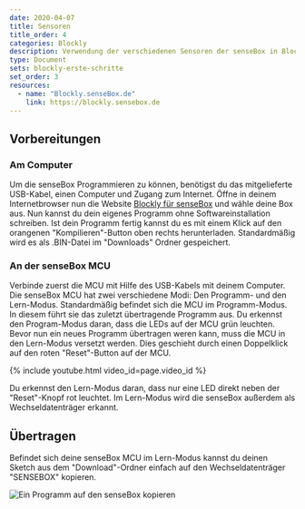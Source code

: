 ```yaml
---
date: 2020-04-07
title: Sensoren
title_order: 4
categories: Blockly
description: Verwendung der verschiedenen Sensoren der senseBox in Blockly
type: Document
sets: blockly-erste-schritte
set_order: 3
resources:
  - name: "Blockly.senseBox.de"
    link: https://blockly.sensebox.de
---
```



## Vorbereitungen
### Am Computer
Um die senseBox Programmieren zu können, benötigst du das mitgelieferte USB-Kabel, einen Computer und Zugang zum Internet. 
Öffne in deinem Internetbrowser nun die Website [Blockly für senseBox](https://blockly.sensebox.de/) und wähle deine Box aus. Nun kannst du dein eigenes Programm ohne Softwareinstallation schreiben. Ist dein Programm fertig kannst du es mit einem Klick auf den orangenen "Kompilieren"-Button oben rechts herunterladen. Standardmäßig wird es als .BIN-Datei im "Downloads" Ordner gespeichert.

### An der senseBox MCU
Verbinde zuerst die MCU mit Hilfe des USB-Kabels mit deinem Computer.
Die senseBox MCU hat zwei verschiedene Modi: Den Programm- und den Lern-Modus. Standardmäßig befindet sich die MCU im Programm-Modus. In diesem führt sie das zuletzt übertragende Programm aus. Du erkennst den Program-Modus daran, dass die LEDs auf der MCU grün leuchten.
Bevor nun ein neues Programm übertragen weren kann, muss die MCU in den Lern-Modus versetzt werden. Dies geschieht durch einen Doppelklick auf den roten "Reset"-Button auf der MCU. 

{% include youtube.html video_id=page.video_id %}

Du erkennst den Lern-Modus daran, dass nur eine LED direkt neben der "Reset"-Knopf rot leuchtet. Im Lern-Modus wird die senseBox außerdem als Wechseldatenträger erkannt.

## Übertragen
Befindet sich deine senseBox MCU im Lern-Modus kannst du deinen Sketch aus dem "Download"-Ordner einfach auf den Wechseldatenträger "SENSEBOX" kopieren.

![Ein Programm auf den senseBox kopieren](https://raw.githubusercontent.com/sensebox/sensebox.github.io/Projects_basics/images/projects/BASICS/copy_to_mcu.gif)